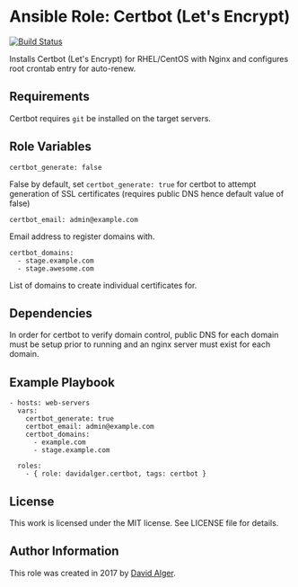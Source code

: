 # Ansible Role: Certbot (Let's Encrypt)

[![Build Status](https://travis-ci.com/davidalger/ansible-role-certbot.svg?branch=master)](https://travis-ci.com/davidalger/ansible-role-certbot)

Installs Certbot (Let's Encrypt) for RHEL/CentOS with Nginx and configures root crontab entry for auto-renew.

## Requirements

Certbot requires `git` be installed on the target servers.

## Role Variables

    certbot_generate: false

False by default, set `certbot_generate: true` for certbot to attempt generation of SSL certificates (requires public DNS hence default value of false)

    certbot_email: admin@example.com

Email address to register domains with.

    certbot_domains: 
      - stage.example.com
      - stage.awesome.com

List of domains to create individual certificates for.

## Dependencies

In order for certbot to verify domain control, public DNS for each domain must be setup prior to running and an nginx server must exist for each domain.

## Example Playbook

    - hosts: web-servers
      vars:
        certbot_generate: true
        certbot_email: admin@example.com
        certbot_domains:
          - example.com
          - stage.example.com
      
      roles:
        - { role: davidalger.certbot, tags: certbot }

## License

This work is licensed under the MIT license. See LICENSE file for details.

## Author Information

This role was created in 2017 by [David Alger](http://davidalger.com/).
